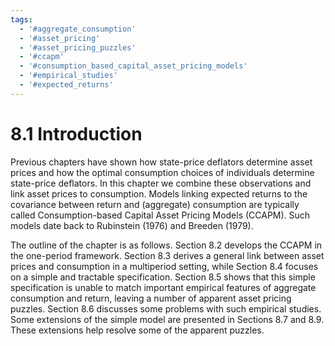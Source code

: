 ```yaml
---
tags:
  - '#aggregate_consumption'
  - '#asset_pricing'
  - '#asset_pricing_puzzles'
  - '#ccapm'
  - '#consumption_based_capital_asset_pricing_models'
  - '#empirical_studies'
  - '#expected_returns'
---
```

# 8.1 Introduction  

Previous chapters have shown how state-price deflators determine asset prices and how the optimal consumption choices of individuals determine state-price deflators. In this chapter we combine these observations and link asset prices to consumption. Models linking expected returns to the covariance between return and (aggregate) consumption are typically called Consumption-based Capital Asset Pricing Models (CCAPM). Such models date back to Rubinstein (1976) and Breeden (1979).  

The outline of the chapter is as follows. Section 8.2 develops the CCAPM in the one-period framework. Section 8.3 derives a general link between asset prices and consumption in a multiperiod setting, while Section 8.4 focuses on a simple and tractable specification. Section 8.5 shows that this simple specification is unable to match important empirical features of aggregate consumption and return, leaving a number of apparent asset pricing puzzles. Section 8.6 discusses some problems with such empirical studies. Some extensions of the simple model are presented in Sections 8.7 and 8.9. These extensions help resolve some of the apparent puzzles.  
